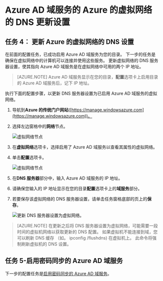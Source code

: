 <properties
    pageTitle="Azure 的虚拟网络的 azure AD 域服务︰ 更新 DNS 设置 |Microsoft Azure"
    description="要开始使用 Azure Active Directory 域服务"
    services="active-directory-ds"
    documentationCenter=""
    authors="mahesh-unnikrishnan"
    manager="stevenpo"
    editor="curtand"/>

<tags
    ms.service="active-directory-ds"
    ms.workload="identity"
    ms.tgt_pltfrm="na"
    ms.devlang="na"
    ms.topic="get-started-article"
    ms.date="09/21/2016"
    ms.author="maheshu"/>

# <a name="azure-ad-domain-services---update-dns-settings-for-the-azure-virtual-network"></a>Azure AD 域服务的 Azure 的虚拟网络的 DNS 更新设置

## <a name="task-4-update-dns-settings-for-the-azure-virtual-network"></a>任务 4︰ 更新 Azure 的虚拟网络的 DNS 设置
在前面的配置任务，已成功启用 Azure AD 域服务为您的目录。 下一步的任务是确保在虚拟网络中的计算机可以连接并使用这些服务。 更新虚拟网络的 DNS 服务器设置，使其指向 Azure AD 域服务是在虚拟网络中可用的两个 IP 地址。

> [AZURE.NOTE] Azure AD 域服务显示在您的目录，**配置**选项卡上启用目录的 Azure AD 域服务后，记下 IP 地址。

执行下面的配置步骤，以更新 DNS 服务器设置为已启用 Azure AD 域服务的虚拟网络。

1. 导航到**Azure 的传统门户网站**([https://manage.windowsazure.com](https://manage.windowsazure.com))。

2. 选择左边窗格中的**网络**节点。

    ![虚拟网络节点](./media/active-directory-domain-services-getting-started/virtual-network-select.png)

3. 在**虚拟网络**选项卡，选择启用了 Azure AD 域服务以查看其属性的虚拟网络。

4. 单击**配置**选项卡。

    ![虚拟网络节点](./media/active-directory-domain-services-getting-started/virtual-network-configure-tab.png)

5. 在**DNS 服务器**部分中，输入 Azure AD 域服务的 IP 地址。

6. 请确保您输入的 IP 地址显示在您的目录**配置**选项卡上的**域服务**部分。

7. 若要保存该虚拟网络的 DNS 服务器设置，请单击任务窗格底部的页上的**保存**。

   ![更新 DNS 服务器设置为虚拟网络。](./media/active-directory-domain-services-getting-started/update-dns.png)

> [AZURE.NOTE] 在更新之后将 DNS 服务器设置为虚拟网络，可能需要一段时间的虚拟机网络以获取更新的 DNS 配置。 如果虚拟机不能连接到域，您可以刷新 DNS 缓存 （如。 ipconfig /flushdns) 在虚拟机上。 此命令将强制刷新虚拟机的 DNS 设置。


## <a name="task-5---enable-password-synchronization-to-azure-ad-domain-services"></a>任务 5-启用密码同步的 Azure AD 域服务
下一步的配置任务是[启用密码同步的 Azure AD 域服务](active-directory-ds-getting-started-password-sync.md)。
